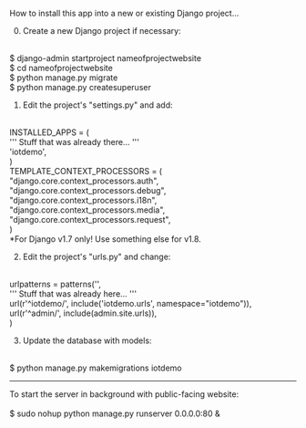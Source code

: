 
How to install this app into a new or existing Django project... 


0. Create a new Django project if necessary: <br/>
<br/>
$ django-admin startproject nameofprojectwebsite <br/>
$ cd nameofprojectwebsite <br/>
$ python manage.py migrate <br/>
$ python manage.py createsuperuser <br/>


1. Edit the project's "settings.py" and add: <br/>
<br/>
INSTALLED_APPS = (<br/>
    ''' Stuff that was already there... ''' <br/> 
    'iotdemo',<br/>
)<br/>
TEMPLATE_CONTEXT_PROCESSORS = (<br/>
    "django.core.context_processors.auth", <br/>
    "django.core.context_processors.debug", <br/>
    "django.core.context_processors.i18n", <br/>
    "django.core.context_processors.media", <br/>
    "django.core.context_processors.request", <br/>
)<br/>
*For Django v1.7 only! Use something else for v1.8. <br/>


2. Edit the project's "urls.py" and change: <br/>
<br/>
urlpatterns = patterns('',<br/>
  ''' Stuff that was already here... '''<br/>
  url(r'^iotdemo/', include('iotdemo.urls', namespace="iotdemo")), <br/>
  url(r'^admin/', include(admin.site.urls)), <br/>
) <br/>


3. Update the database with models: <br/>
<br/>
$ python manage.py makemigrations iotdemo <br/>

---

To start the server in background with public-facing website: <br/>
<br/>
$ sudo nohup  python manage.py runserver 0.0.0.0:80 & <br/>

